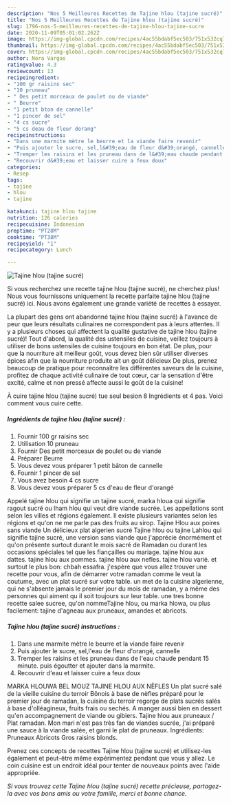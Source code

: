```yaml
---
description: "Nos 5 Meilleures Recettes de Tajine hlou (tajine sucré)"
title: "Nos 5 Meilleures Recettes de Tajine hlou (tajine sucré)"
slug: 1796-nos-5-meilleures-recettes-de-tajine-hlou-tajine-sucre
date: 2020-11-09T05:01:02.262Z
image: https://img-global.cpcdn.com/recipes/4ac55bdabf5ec503/751x532cq70/tajine-hlou-tajine-sucre-photo-principale-de-la-recette.jpg
thumbnail: https://img-global.cpcdn.com/recipes/4ac55bdabf5ec503/751x532cq70/tajine-hlou-tajine-sucre-photo-principale-de-la-recette.jpg
cover: https://img-global.cpcdn.com/recipes/4ac55bdabf5ec503/751x532cq70/tajine-hlou-tajine-sucre-photo-principale-de-la-recette.jpg
author: Nora Vargas
ratingvalue: 4.3
reviewcount: 13
recipeingredient:
- "100 gr raisins sec"
- "10 pruneau"
- " Des petit morceaux de poulet ou de viande"
- " Beurre"
- "1 petit bton de cannelle"
- "1 pincer de sel"
- "4 cs sucre"
- "5 cs deau de fleur dorang"
recipeinstructions:
- "Dans une marmite mètre le beurre et la viande faire revenir"
- "Puis ajouter le sucre, sel,l&#39;eau de fleur d&#39;orangé, cannelle"
- "Tremper les raisins et les pruneau dans de l&#39;eau chaude pendant 15 minute. puis égoutter et ajouter dans la marmite."
- "Recouvrir d&#39;eau et laisser cuire a feux doux"
categories:
- Resep
tags:
- tajine
- hlou
- tajine

katakunci: tajine hlou tajine 
nutrition: 126 calories
recipecuisine: Indonesian
preptime: "PT28M"
cooktime: "PT38M"
recipeyield: "1"
recipecategory: Lunch

---
```



![Tajine hlou (tajine sucré)](https://img-global.cpcdn.com/recipes/4ac55bdabf5ec503/751x532cq70/tajine-hlou-tajine-sucre-photo-principale-de-la-recette.jpg)

Si vous recherchez une recette tajine hlou (tajine sucré), ne cherchez plus! Nous vous fournissons uniquement la recette parfaite tajine hlou (tajine sucré) ici. Nous avons également une grande variété de recettes à essayer.

La plupart des gens ont abandonné tajine hlou (tajine sucré) à l'avance de peur que leurs résultats culinaires ne correspondent pas à leurs attentes. Il y a plusieurs choses qui affectent la qualité gustative de tajine hlou (tajine sucré)! Tout d'abord, la qualité des ustensiles de cuisine, veillez toujours à utiliser de bons ustensiles de cuisine toujours en bon état. De plus, pour que la nourriture ait meilleur goût, vous devez bien sûr utiliser diverses épices afin que la nourriture produite ait un goût délicieux De plus, prenez beaucoup de pratique pour reconnaître les différentes saveurs de la cuisine, profitez de chaque activité culinaire de tout cœur, car la sensation d'être excité, calme et non pressé affecte aussi le goût de la cuisine!

<!--inarticleads1-->

À cuire tajine hlou (tajine sucré) tue seul besion 8 Ingrédients et 4 pas. Voici comment vous cuire cette.

##### Ingrédients de tajine hlou (tajine sucré) :

1. Fournir 100 gr raisins sec
1. Utilisation 10 pruneau
1. Fournir  Des petit morceaux de poulet ou de viande
1. Préparer  Beurre
1. Vous devez vous préparer 1 petit bâton de cannelle
1. Fournir 1 pincer de sel
1. Vous avez besoin 4 cs sucre
1. Vous devez vous préparer 5 cs d&#39;eau de fleur d&#39;orangé


Appelé tajine hlou qui signifie un tajine sucré, marka hloua qui signifie ragout sucré ou lham hlou qui veut dire viande sucrée. Les appellations sont selon les villes et régions également. Il existe plusieurs variantes selon les régions et qu&#39;on ne me parle pas des fruits au sirop. Tajine Hlou aux poires sans viande Un délicieux plat algerien sucré Tajine hlou ou tajine Lahlou qui signifie tajine sucré, une version sans viande que j&#39;apprécie énormément et qu&#39;on présente surtout durant le mois sacré de Ramadan ou durant les occasions spéciales tel que les fiançailles ou mariage. tajine hlou aux dattes. tajine hlou aux pommes. tajine hlou aux nefles. tajine hlou varié. et surtout le plus bon: chbah essafra. j&#39;espère que vous allez trouver une recette pour vous, afin de démarrer votre ramadan comme le veut la coutume, avec un plat sucré sur votre table. un met de la cuisine algerienne, qui ne s&#39;absente jamais le premier jour du mois de ramadan, y a même des personnes qui aiment qu il soit toujours sur leur table. une tres bonne recette salee sucree, qu&#39;on nommeTajine hlou, ou marka hlowa, ou plus facilement: tajine d&#39;agneau aux pruneaux, amandes et abricots. 

<!--inarticleads2-->

##### Tajine hlou (tajine sucré) instructions :

1. Dans une marmite mètre le beurre et la viande faire revenir
1. Puis ajouter le sucre, sel,l&#39;eau de fleur d&#39;orangé, cannelle
1. Tremper les raisins et les pruneau dans de l&#39;eau chaude pendant 15 minute. puis égoutter et ajouter dans la marmite.
1. Recouvrir d&#39;eau et laisser cuire a feux doux


MARKA HLOUWA BEL MOUZ TAJINE HLOU AUX NÈFLES Un plat sucré salé de la vieille cuisine du terroir Bônois à base de nèfles préparé pour le premier jour de ramadan, la cuisine du terroir regorge de plats sucrés salés à base d&#39;olléagineux, fruits frais ou sechés. A manger aussi bien en dessert qu&#39;en accompagnement de viande ou gibiers. Tajine hlou aux pruneaux / Plat ramadan. Mon mari n&#39;est pas très fan de viandes sucrée, j&#39;ai préparé une sauce à la viande salée, et garni le plat de pruneaux. Ingrédients: Pruneaux Abricots Gros raisins blonds. 

<!--inarticleads1-->

<p>
Prenez ces concepts de recettes Tajine hlou (tajine sucré) et utilisez-les également et peut-être même expérimentez pendant que vous y allez. Le coin cuisine est un endroit idéal pour tenter de nouveaux points avec l'aide appropriée.
</p>

<p>
<i>Si vous trouvez cette Tajine hlou (tajine sucré) recette précieuse, partagez-la avec vos bons amis ou votre famille, merci et bonne chance.</i>
</p>
